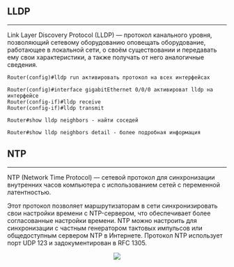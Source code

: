 ## LLDP
_ _ _

Link Layer Discovery Protocol (LLDP) — протокол канального уровня, позволяющий сетевому оборудованию оповещать оборудование, работающее в локальной сети, о своём существовании и передавать ему свои характеристики, а также получать от него аналогичные сведения.
```
Router(config)#lldp run активировать протокол на всех интерфейсах
```
```
Router(config)#interface gigabitEthernet 0/0/0 активироват lldp на интерфейсе
Router(config-if)#lldp receive 
Router(config-if)#lldp transmit 
```
```
Router#show lldp neighbors - найти соседей
```
```
Router#show lldp neighbors detail - более подробная информация
```
## NTP
_ _ _
NTP (Network Time Protocol) — сетевой протокол для синхронизации внутренних часов компьютера с использованием сетей с переменной латентностью.
  
Этот протокол позволяет маршрутизаторам в сети синхронизировать свои настройки времени с NTP-сервером, что обеспечивает более согласованные настройки времени. NTP можно настроить для синхронизации с частным генератором тактовых импульсов или общедоступным сервером NTP в Интернете. Протокол NTP использует порт UDP 123 и задокументирован в RFC 1305.
  
<p align="center">
<image src="https://github.com/LLlMEJIb87/OTUS-learning/blob/master/21.%20LLDP%2CNTP%2CSNMP/NTP.PNG">
</p>